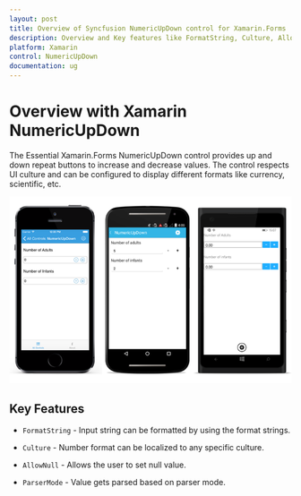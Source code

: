 ```yaml
---
layout: post
title: Overview of Syncfusion NumericUpDown control for Xamarin.Forms
description: Overview and Key features like FormatString, Culture, AllowNull and ParserMode of Xamarin NumericUpDown control
platform: Xamarin
control: NumericUpDown
documentation: ug
---
```


# Overview with Xamarin NumericUpDown

The Essential Xamarin.Forms NumericUpDown control provides up and down repeat buttons to increase and decrease values. The control respects UI culture and can be configured to display different formats like currency, scientific, etc.

![Xamarin NumericUpDown](images/overview.png)

## Key Features

* `FormatString` - Input string can be formatted by using the format strings.

* `Culture` - Number format can be localized to any specific culture.

* `AllowNull` - Allows the user to set null value.

* `ParserMode` - Value gets parsed based on parser mode.






